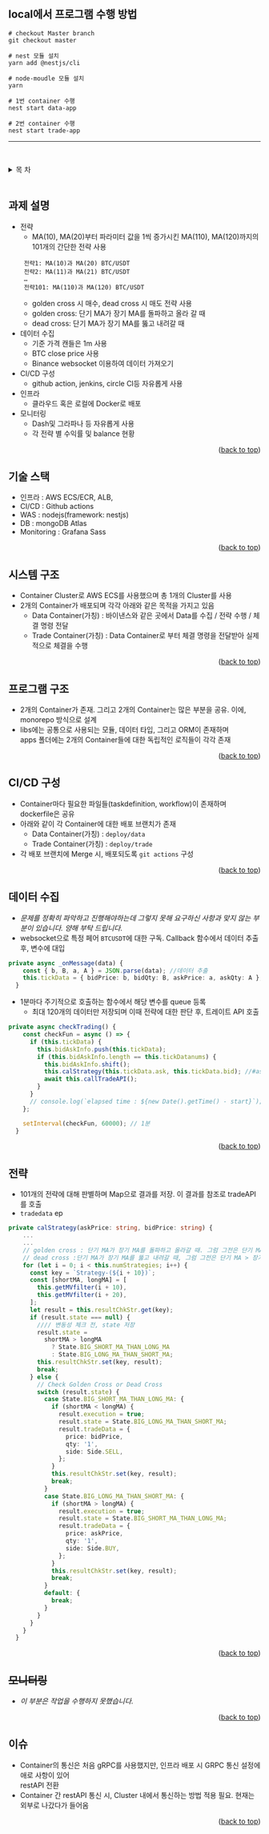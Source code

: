 ##  local에서 프로그램 수행 방법
 ```
 # checkout Master branch
 git checkout master
 
 # nest 모듈 설치
 yarn add @nestjs/cli
 
 # node-moudle 모듈 설치
 yarn 
 
 # 1번 container 수행
 nest start data-app
 
 # 2번 container 수행
 nest start trade-app
 ```

***
&nbsp;&nbsp;&nbsp;&nbsp;
<a name="readme-top"></a>

<!--  목 차  -->
<details>
  <summary>목 차</summary>
  <ol>
    <li>
      <a href="#과제-설명">과제 설명</a>
    </li>
    <li>
      <a href="#기술-스택">기술 스택</a>
    </li>
    <li><a href="#시스템-구조">시스템 구조</a></li>
    <li><a href="#프로그램-구조">프로그램 구조</a></li>
    <li><a href="#CI/CD-구성">CI/CD 구성</a></li>
    <li><a href="#데이터-수집">데이터 수집</a></li>
    <li><a href="#전략">전략</a></li>
    <li><a href="#모니터링"><del>모니터링</del></a></li>
    <li>
      <a href="#이슈">이슈</a>
    </li>
  </ol>
</details>
&nbsp;&nbsp;&nbsp;&nbsp;

<!-- 과제 설명 -->
## 과제 설명
* 전략
  - MA(10), MA(20)부터 파라미터 값을 1씩 증가시킨 MA(110), MA(120)까지의 101개의 간단한 전략 사용
  ```
   전략1: MA(10)과 MA(20) BTC/USDT
   전략2: MA(11)과 MA(21) BTC/USDT
   … 
   전략101: MA(110)과 MA(120) BTC/USDT
   ```
  - golden cross 시 매수, dead cross 시 매도 전략 사용
  - golden cross: 단기 MA가 장기 MA를 돌파하고 올라 갈 때
  - dead cross: 단기 MA가 장기 MA를 뚫고 내려갈 때
* 데이터 수집
  - 기준 가격 캔들은 1m 사용
  - BTC close price 사용
  - Binance websocket 이용하여 데이터 가져오기
* CI/CD 구성
  - github action, jenkins, circle CI등 자유롭게 사용 
* 인프라
  - 클라우드 혹은 로컬에 Docker로 배포
* 모니터링
  - Dash및 그라파나 등 자유롭게 사용
  - 각 전략 별 수익률 및 balance 현황
<p align="right">(<a href="#readme-top">back to top</a>)</p>

<!-- 기술 스택 -->
## 기술 스택
* 인프라 : AWS ECS/ECR, ALB, 
* CI/CD  : Github actions
* WAS : nodejs(framework: nestjs)
* DB : mongoDB Atlas
* Monitoring : Grafana Sass
<p align="right">(<a href="#readme-top">back to top</a>)</p>

## 시스템 구조
* Container Cluster로 AWS ECS를 사용했으며 총 1개의 Cluster를 사용
* 2개의 Container가 배포되며 각각 아래와 같은 목적을 가지고 있음
  - Data Container(가칭) : 바이낸스와 같은 곳에서 Data를 수집 / 전략 수행 / 체결 명령 전달
  - Trade Container(가칭) : Data Container로 부터 체결 명령을 전달받아 실제적으로 체결을 수행
<p align="right">(<a href="#readme-top">back to top</a>)</p>

## 프로그램 구조
* 2개의 Container가 존재. 그리고 2개의 Container는 많은 부분을 공유. 이에, monorepo 방식으로 설계
* libs에는 공통으로 사용되는 모듈, 데이터 타입, 그리고  ORM이 존재하며 &nbsp;  
  apps 폴더에는 2개의 Container들에 대한 독립적인 로직들이 각각 존재
<p align="right">(<a href="#readme-top">back to top</a>)</p>

## CI/CD 구성
* Container마다 필요한 파일들(taskdefinition, workflow)이 존재하며 dockerfile은 공유
* 아래와 같이 각 Container에 대한 배포 브랜치가 존재
  - Data Container(가칭) : `deploy/data`
  - Trade Container(가칭) : `deploy/trade`
* 각 배포 브랜치에 Merge 시, 배포되도록 `git actions` 구성
 
<p align="right">(<a href="#readme-top">back to top</a>)</p>

## 데이터 수집
* _문제를 정확히 파악하고 진행해야하는데 그렇지 못해 요구하신 사항과 맞지 않는 부분이 있습니다. 양해 부탁 드립니다._
* websocket으로 특정 페어 `BTCUSDT`에 대한 구독. Callback 함수에서 데이터 추출 후, 변수에 대입
```typescript
private async _onMessage(data) {
    const { b, B, a, A } = JSON.parse(data); //데이터 추출
    this.tickData = { bidPrice: b, bidQty: B, askPrice: a, askQty: A };
  }
```
* 1분마다 주기적으로 호출하는 함수에서 해당 변수를 queue 등록
  - 최대 120개의 데이터만 저장되며 이때 전략에 대한 판단 후, 트레이트 API 호출
```typescript
private async checkTrading() {
    const checkFun = async () => {
      if (this.tickData) {
        this.bidAskInfo.push(this.tickData);
        if (this.bidAskInfo.length == this.tickDatanums) {
          this.bidAskInfo.shift();
          this.calStrategy(this.tickData.ask, this.tickData.bid); //#ask: Ask Price, bid : Bid Price
          await this.callTradeAPI();
        }
      }
      // console.log(`elapsed time : ${new Date().getTime() - start}`);
    };

    setInterval(checkFun, 60000); // 1분
  }
```
<p align="right">(<a href="#readme-top">back to top</a>)</p>

## 전략
* 101개의 전략에 대해 판별하며 Map으로 결과를 저장. 이 결과를 참조로 tradeAPI를 호출
* `tradedata` ep
```typescript
private calStrategy(askPrice: string, bidPrice: string) {
    ...
    ...
    // golden cross : 단기 MA가 장기 MA를 돌파하고 올라갈 때. 그럼 그전은 단기 MA < 장기 MA
    // dead cross :단기 MA가 장기 MA를 뚫고 내려갈 때, 그럼 그전은 단기 MA > 장기 MA
    for (let i = 0; i < this.numStrategies; i++) {
      const key = `Strategy-(${i + 10})`;
      const [shortMA, longMA] = [
        this.getMVfilter(i + 10),
        this.getMVfilter(i + 20),
      ];
      let result = this.resultChkStr.get(key);
      if (result.state === null) {
        //// 변동성 체크 전, state 저장
        result.state =
          shortMA > longMA
            ? State.BIG_SHORT_MA_THAN_LONG_MA
            : State.BIG_LONG_MA_THAN_SHORT_MA;
        this.resultChkStr.set(key, result);
        break;
      } else {
        // Check Golden Cross or Dead Cross
        switch (result.state) {
          case State.BIG_SHORT_MA_THAN_LONG_MA: {
            if (shortMA < longMA) {
              result.execution = true;
              result.state = State.BIG_LONG_MA_THAN_SHORT_MA;
              result.tradeData = {
                price: bidPrice,
                qty: '1',
                side: Side.SELL,
              };
            }
            this.resultChkStr.set(key, result);
            break;
          }
          case State.BIG_LONG_MA_THAN_SHORT_MA: {
            if (shortMA > longMA) {
              result.execution = true;
              result.state = State.BIG_SHORT_MA_THAN_LONG_MA;
              result.tradeData = {
                price: askPrice,
                qty: '1',
                side: Side.BUY,
              };
            }
            this.resultChkStr.set(key, result);
            break;
          }
          default: {
            break;
          }
        }
      }
    }
  }
```
<p align="right">(<a href="#readme-top">back to top</a>)</p>

## <del>모니터링</del>
* _이 부분은 작업을 수행하지 못했습니다._
<p align="right">(<a href="#readme-top">back to top</a>)</p>

## 이슈 
* Container의 통신은 처음 gRPC를 사용했지만, 인프라 배포 시 GRPC 통신 설정에 애로 사항이 있어 &nbsp;  
  restAPI 전환
* Container 간 restAPI 통신 시, Cluster 내에서 통신하는 방법 적용 필요. 현재는 외부로 나갔다가 들어옴

<p align="right">(<a href="#readme-top">back to top</a>)</p>
   

